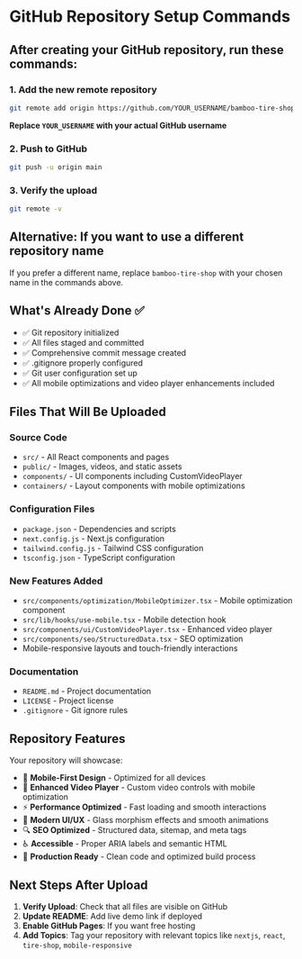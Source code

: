 # GitHub Repository Setup Commands

## After creating your GitHub repository, run these commands:

### 1. Add the new remote repository

```bash
git remote add origin https://github.com/YOUR_USERNAME/bamboo-tire-shop.git
```

**Replace `YOUR_USERNAME` with your actual GitHub username**

### 2. Push to GitHub

```bash
git push -u origin main
```

### 3. Verify the upload

```bash
git remote -v
```

## Alternative: If you want to use a different repository name

If you prefer a different name, replace `bamboo-tire-shop` with your chosen name in the commands above.

## What's Already Done ✅

- ✅ Git repository initialized
- ✅ All files staged and committed
- ✅ Comprehensive commit message created
- ✅ .gitignore properly configured
- ✅ Git user configuration set up
- ✅ All mobile optimizations and video player enhancements included

## Files That Will Be Uploaded

### Source Code

- `src/` - All React components and pages
- `public/` - Images, videos, and static assets
- `components/` - UI components including CustomVideoPlayer
- `containers/` - Layout components with mobile optimizations

### Configuration Files

- `package.json` - Dependencies and scripts
- `next.config.js` - Next.js configuration
- `tailwind.config.js` - Tailwind CSS configuration
- `tsconfig.json` - TypeScript configuration

### New Features Added

- `src/components/optimization/MobileOptimizer.tsx` - Mobile optimization component
- `src/lib/hooks/use-mobile.tsx` - Mobile detection hook
- `src/components/ui/CustomVideoPlayer.tsx` - Enhanced video player
- `src/components/seo/StructuredData.tsx` - SEO optimization
- Mobile-responsive layouts and touch-friendly interactions

### Documentation

- `README.md` - Project documentation
- `LICENSE` - Project license
- `.gitignore` - Git ignore rules

## Repository Features

Your repository will showcase:

- 📱 **Mobile-First Design** - Optimized for all devices
- 🎥 **Enhanced Video Player** - Custom video controls with mobile optimization
- ⚡ **Performance Optimized** - Fast loading and smooth interactions
- 🎨 **Modern UI/UX** - Glass morphism effects and smooth animations
- 🔍 **SEO Optimized** - Structured data, sitemap, and meta tags
- ♿ **Accessible** - Proper ARIA labels and semantic HTML
- 🚀 **Production Ready** - Clean code and optimized build process

## Next Steps After Upload

1. **Verify Upload**: Check that all files are visible on GitHub
2. **Update README**: Add live demo link if deployed
3. **Enable GitHub Pages**: If you want free hosting
4. **Add Topics**: Tag your repository with relevant topics like `nextjs`, `react`, `tire-shop`, `mobile-responsive`
